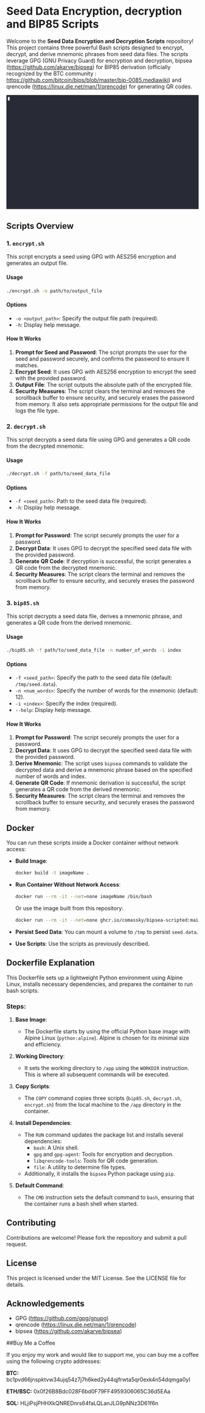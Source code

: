 
# Seed Data Encryption, decryption and BIP85 Scripts

Welcome to the **Seed Data Encryption and Decryption Scripts** repository! This project contains three powerful Bash scripts designed to encrypt, decrypt, and derive mnemonic phrases from seed data files. The scripts leverage GPG (GNU Privacy Guard) for encryption and decryption, bipsea (https://github.com/akarve/bipsea) for BIP85 derivation (officially recognized by the BTC community : https://github.com/bitcoin/bips/blob/master/bip-0085.mediawiki) and qrencode (https://linux.die.net/man/1/qrencode) for generating QR codes.

![til](demo.gif)

## Scripts Overview

### 1. `encrypt.sh`

This script encrypts a seed using GPG with AES256 encryption and generates an output file.

#### Usage
```bash
./encrypt.sh -o path/to/output_file
```

#### Options
- `-o <output_path>`: Specify the output file path (required).
- `-h`: Display help message.

#### How It Works
1. **Prompt for Seed and Password**: The script prompts the user for the seed and password securely, and confirms the password to ensure it matches.
2. **Encrypt Seed**: It uses GPG with AES256 encryption to encrypt the seed with the provided password.
3. **Output File**: The script outputs the absolute path of the encrypted file.
4. **Security Measures**: The script clears the terminal and removes the scrollback buffer to ensure security, and securely erases the password from memory. It also sets appropriate permissions for the output file and logs the file type.


### 2. `decrypt.sh`

This script decrypts a seed data file using GPG and generates a QR code from the decrypted mnemonic.

#### Usage
```bash
./decrypt.sh -f path/to/seed_data_file
```

#### Options
- `-f <seed_path>`: Path to the seed data file (required).
- `-h`: Display help message.

#### How It Works
1. **Prompt for Password**: The script securely prompts the user for a password.
2. **Decrypt Data**: It uses GPG to decrypt the specified seed data file with the provided password.
3. **Generate QR Code**: If decryption is successful, the script generates a QR code from the decrypted mnemonic.
4. **Security Measures**: The script clears the terminal and removes the scrollback buffer to ensure security, and securely erases the password from memory.

### 3. `bip85.sh`

This script decrypts a seed data file, derives a mnemonic phrase, and generates a QR code from the derived mnemonic.

#### Usage
```bash
./bip85.sh -f path/to/seed_data_file -n number_of_words -i index
```

#### Options
- `-f <seed_path>`: Specify the path to the seed data file (default: `/tmp/seed.data`).
- `-n <num_words>`: Specify the number of words for the mnemonic (default: 12).
- `-i <index>`: Specify the index (required).
- `--help`: Display help message.

#### How It Works
1. **Prompt for Password**: The script securely prompts the user for a password.
2. **Decrypt Data**: It uses GPG to decrypt the specified seed data file with the provided password.
3. **Derive Mnemonic**: The script uses `bipsea` commands to validate the decrypted data and derive a mnemonic phrase based on the specified number of words and index.
4. **Generate QR Code**: If mnemonic derivation is successful, the script generates a QR code from the derived mnemonic.
5. **Security Measures**: The script clears the terminal and removes the scrollback buffer to ensure security, and securely erases the password from memory.



## Docker

You can run these scripts inside a Docker container without network access:

- **Build Image**:
  ```bash
  docker build -t imageName .
  ```

- **Run Container Without Network Access**:
  ```bash
  docker run --rm -it --net=none imageName /bin/bash
  ```
  Or use the image built from this repository:
  ```bash
  docker run --rm -it --net=none ghcr.io/comassky/bipsea-scripted:main /bin/bash
  ```

- **Persist Seed Data**:
  You can mount a volume to `/tmp` to persist `seed.data`.

- **Use Scripts**:
  Use the scripts as previously described.

## Dockerfile Explanation

This Dockerfile sets up a lightweight Python environment using Alpine Linux, installs necessary dependencies, and prepares the container to run bash scripts.

### Steps:

1.  **Base Image**:
    
    -   The Dockerfile starts by using the official Python base image with Alpine Linux (`python:alpine`). Alpine is chosen for its minimal size and efficiency.
2.  **Working Directory**:
    
    -   It sets the working directory to  `/app`  using the  `WORKDIR`  instruction. This is where all subsequent commands will be executed.
3.  **Copy Scripts**:
    
    -   The  `COPY`  command copies three scripts (`bip85.sh`,  `decrypt.sh`,  `encrypt.sh`) from the local machine to the  `/app`  directory in the container.
4.  **Install Dependencies**:
    
    -   The  `RUN`  command updates the package list and installs several dependencies:
        -   `bash`: A Unix shell.
        -   `gpg`  and  `gpg-agent`: Tools for encryption and decryption.
        -   `libqrencode-tools`: Tools for QR code generation.
        -   `file`: A utility to determine file types.
    -   Additionally, it installs the  `bipsea`  Python package using  `pip`.
5.  **Default Command**:
    
    -   The  `CMD`  instruction sets the default command to  `bash`, ensuring that the container runs a bash shell when started.

## Contributing

Contributions are welcome! Please fork the repository and submit a pull request.

## License

This project is licensed under the MIT License. See the LICENSE file for details.

## Acknowledgements

- GPG (https://github.com/gpg/gnupg)
- qrencode (https://linux.die.net/man/1/qrencode)
- bipsea (https://github.com/akarve/bipsea)
  

##Buy Me a Coffee

If you enjoy my work and would like to support me, you can buy me a coffee using the following crypto addresses:

**BTC:** bc1pvd66jnspktvw34ujq54z7j7h6ked2y44qjfrwta5qr0exk4n54dqmga0yl

**ETH/BSC:** 0x0f26B8Bdc028F6bd0F79FF4959306065C36d5EAa

**SOL:** HLjiPsjPHHXkQNREDnrs64faLQLanJLG9pNNz3D61f6n
